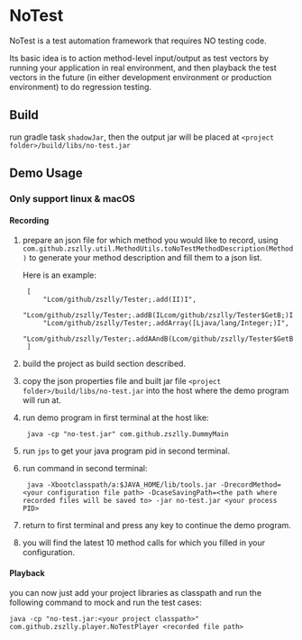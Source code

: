 # NoTest

NoTest is a test automation framework that requires NO testing code.

Its basic idea is to action method-level input/output as test vectors by running your application in real environment, and then playback the test vectors in the future (in either development environment or production environment) to do regression testing.

## Build

run gradle task `shadowJar`, then the output jar will be placed at `<project folder>/build/libs/no-test.jar`

## Demo Usage

### Only support linux & macOS

#### Recording

1. prepare an json file for which method you would like to record, using `com.github.zszlly.util.MethodUtils.toNoTestMethodDescription(Method)` to generate your method description and fill them to a json list.

    Here is an example:
    
        [
            "Lcom/github/zszlly/Tester;.add(II)I",
            "Lcom/github/zszlly/Tester;.addB(ILcom/github/zszlly/Tester$GetB;)I",
            "Lcom/github/zszlly/Tester;.addArray([Ljava/lang/Integer;)I",
            "Lcom/github/zszlly/Tester;.addAAndB(Lcom/github/zszlly/Tester$GetB;)I"
        ]

2. build the project as build section described.

3. copy the json properties file and built jar file `<project folder>/build/libs/no-test.jar` into the host where the demo program will run at.

4. run demo program in first terminal at the host like:

        java -cp "no-test.jar" com.github.zszlly.DummyMain

5. run `jps` to get your java program pid in second terminal.

6. run command in second terminal:
        
        java -Xbootclasspath/a:$JAVA_HOME/lib/tools.jar -DrecordMethod=<your configuration file path> -DcaseSavingPath=<the path where recorded files will be saved to> -jar no-test.jar <your process PID>

7. return to first terminal and press any key to continue the demo program.

8. you will find the latest 10 method calls for which you filled in your configuration.

#### Playback

you can now just add your project libraries as classpath and run the following command to mock and run the test cases:
    
    java -cp "no-test.jar:<your project classpath>" com.github.zszlly.player.NoTestPlayer <recorded file path>
